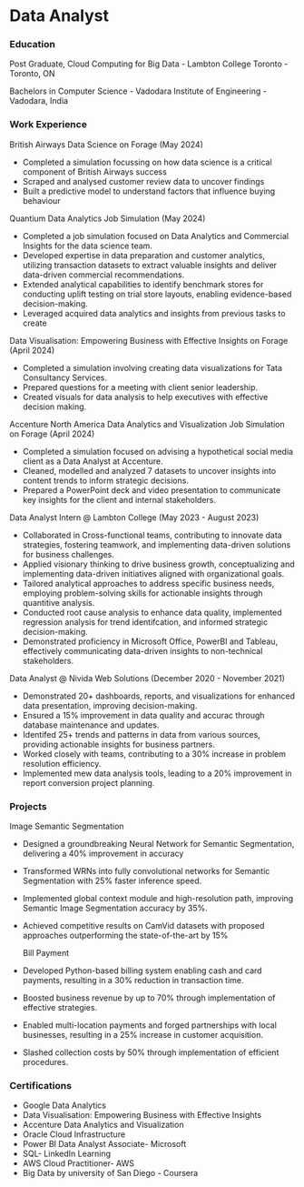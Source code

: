 # Data Analyst

### Education
Post Graduate, Cloud Computing for Big Data - Lambton College Toronto - Toronto, ON

Bachelors in Computer Science - Vadodara Institute of Engineering - Vadodara, India


### Work Experience
 British Airways Data Science on Forage (May 2024)
 - Completed a simulation focussing on how data science is a critical component of British Airways success
 - Scraped and analysed customer review data to uncover findings
 - Built a predictive model to understand factors that influence buying behaviour

Quantium Data Analytics Job Simulation (May 2024)
 - Completed a job simulation focused on Data Analytics and Commercial Insights for the data science team.
 - Developed expertise in data preparation and customer analytics, utilizing transaction datasets to extract valuable insights and deliver data-driven commercial recommendations.
 - Extended analytical capabilities to identify benchmark stores for conducting uplift testing on trial store layouts, enabling evidence-based decision-making.
 - Leveraged acquired data analytics and insights from previous tasks to create

Data Visualisation: Empowering Business with Effective Insights on Forage (April 2024)
- Completed a simulation involving creating data visualizations for Tata Consultancy Services.
- Prepared questions for a meeting with client senior leadership.
- Created visuals for data analysis to help executives with effective decision making.
 
Accenture North America Data Analytics and Visualization Job Simulation on Forage (April 2024)
 - Completed a simulation focused on advising a hypothetical social media client as a Data Analyst at Accenture.
 - Cleaned, modelled and analyzed 7 datasets to uncover insights into content trends to inform strategic decisions.
 - Prepared a PowerPoint deck and video presentation to communicate key insights for the client and internal stakeholders.

Data Analyst Intern @ Lambton College (May 2023 - August 2023)
- Collaborated in Cross-functional teams, contributing to innovate data strategies, fostering teamwork, and implementing data-driven solutions for business challenges.
- Applied visionary thinking to drive business growth, conceptualizing and implementing data-driven initiatives aligned with organizational goals.
- Tailored analytical approaches to address specific business needs, employing problem-solving skills for actionable insights through quantitive analysis.
- Conducted root cause analysis to enhance data quality, implemented regression analysis for trend identifcation, and informed strategic decision-making.
- Demonstrated proficiency in Microsoft Office, PowerBI and Tableau, effectively communicating data-driven insights to non-technical stakeholders.

Data Analyst @ Nivida Web Solutions (December 2020 - November 2021)
- Demonstrated 20+ dashboards, reports, and visualizations for enhanced data presentation, improving decision-making.
- Ensured a 15% improvement in data quality and accurac through database maintenance and updates.
- Identifed 25+ trends and patterns in data from various sources, providing actionable insights for business partners.
- Worked closely with teams, contributing to a 30% increase in problem resolution efficiency.
- Implemented mew data analysis tools, leading to a 20% improvement in report conversion project planning.

### Projects
Image Semantic Segmentation
- Designed a groundbreaking Neural Network for Semantic Segmentation, delivering a 40% improvement in accuracy
- Transformed WRNs into fully convolutional networks for Semantic Segmentation with 25% faster inference speed.
- Implemented global context module and high-resolution path, improving Semantic Image Segmentation accuracy by 35%.
- Achieved competitive results on CamVid datasets with proposed approaches outperforming the state-of-the-art by 15%

  Bill Payment 
- Developed Python-based billing system enabling cash and card payments, resulting in a 30% reduction in transaction time.
- Boosted business revenue by up to 70% through implementation of effective strategies.
- Enabled multi-location payments and forged partnerships with local businesses, resulting in a 25% increase in customer acquisition.
- Slashed collection costs by 50% through implementation of efficient procedures.

### Certifications
- Google Data Analytics                                                                                                                                             
- Data Visualisation: Empowering Business with Effective Insights                                                                                    
- Accenture Data Analytics and Visualization                                                                                                           
- Oracle Cloud Infrastructure                                                                          	                                           
- Power BI Data Analyst Associate- Microsoft                                                                      		                 
- SQL- LinkedIn Learning                                                                                            	                
- AWS Cloud Practitioner- AWS                                                                                              	         
- Big Data by university of San Diego - Coursera                                                           		                  

